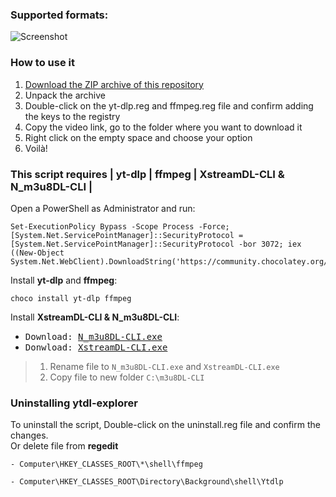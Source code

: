 ### Supported formats:
![Screenshot](https://user-images.githubusercontent.com/22098092/171465797-133f3577-ab21-4027-acd9-19bf5593eb66.png)

### How to use it
1. [Download the ZIP archive of this repository](https://github.com/Kuju29/ytdl-explorer/archive/refs/heads/main.zip)
2. Unpack the archive
3. Double-click on the yt-dlp.reg and ffmpeg.reg file and confirm adding the keys to the registry
4. Copy the video link, go to the folder where you want to download it
5. Right click on the empty space and choose your option
6. Voilà!

### This script requires | **yt-dlp** | **ffmpeg** | **XstreamDL-CLI & N_m3u8DL-CLI** |
Open a PowerShell as Administrator and run:
```
Set-ExecutionPolicy Bypass -Scope Process -Force; [System.Net.ServicePointManager]::SecurityProtocol = [System.Net.ServicePointManager]::SecurityProtocol -bor 3072; iex ((New-Object System.Net.WebClient).DownloadString('https://community.chocolatey.org/install.ps1'))
```
Install **yt-dlp** and **ffmpeg**:
```
choco install yt-dlp ffmpeg
```
Install **XstreamDL-CLI & N_m3u8DL-CLI**:
- <kbd> Download: [N_m3u8DL-CLI.exe](https://github.com/nilaoda/N_m3u8DL-CLI/releases) </kbd>
- <kbd> Donwload: [XstreamDL-CLI.exe](https://github.com/xhlove/XstreamDL-CLI/releases) </kbd>
> 1. Rename file to `N_m3u8DL-CLI.exe` and `XstreamDL-CLI.exe`
> 2. Copy file to new folder `C:\m3u8DL-CLI`

### Uninstalling ytdl-explorer
To uninstall the script, Double-click on the uninstall.reg file and confirm the changes. \
Or delete file from **regedit**
```
- Computer\HKEY_CLASSES_ROOT\*\shell\ffmpeg
```
```
- Computer\HKEY_CLASSES_ROOT\Directory\Background\shell\Ytdlp
```
